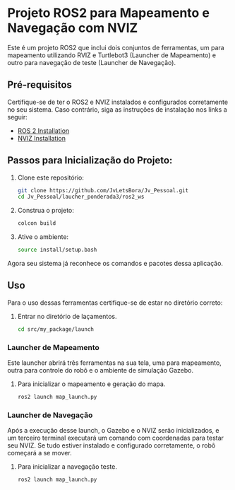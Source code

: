 # Projeto ROS2 para Mapeamento e Navegação com NVIZ

Este é um projeto ROS2 que inclui dois conjuntos de ferramentas, um para mapeamento utilizando RVIZ e Turtlebot3 (Launcher de Mapeamento) e outro para navegação de teste (Launcher de Navegação).

## Pré-requisitos

Certifique-se de ter o ROS2 e NVIZ instalados e configurados corretamente no seu sistema. Caso contrário, siga as instruções de instalação nos links a seguir:
- [ROS 2 Installation](https://rmnicola.github.io/m8-ec-encontros/sprint1/encontro1/setup-ros)
- [NVIZ Installation](https://rmnicola.github.io/m8-ec-encontros/sprint2/encontro4/nav2)

## Passos para Inicialização do Projeto:

1. Clone este repositório:

   ```bash
   git clone https://github.com/JvLetsBora/Jv_Pessoal.git
   cd Jv_Pessoal/laucher_ponderada3/ros2_ws


2. Construa o projeto:

    ```bash
    colcon build


3. Ative o ambiente:

    ```bash
    source install/setup.bash

Agora seu sistema já reconhece os comandos e pacotes dessa aplicação.

## Uso
Para o uso dessas ferramentas certifique-se de estar no diretório correto:
1. Entrar no diretório de laçamentos.
    ```bash
    cd src/my_package/launch

### Launcher de Mapeamento
Este launcher abrirá três ferramentas na sua tela, uma para mapeamento, outra para controle do robô e o ambiente de simulação Gazebo.

1. Para inicializar o mapeamento e geração do mapa.
    ```bash
    ros2 launch map_launch.py

### Launcher de Navegação
Após a execução desse launch, o Gazebo e o NVIZ serão inicializados, e um terceiro terminal executará um comando com coordenadas para testar seu NVIZ. Se tudo estiver instalado e configurado corretamente, o robô começará a se mover.

1. Para inicializar a navegação teste.
    ```bash
    ros2 launch map_launch.py